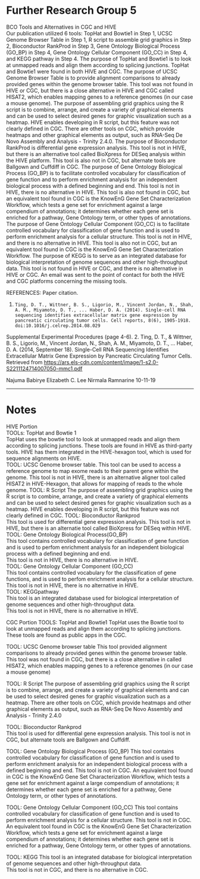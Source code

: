 # Further Research Group 5		
BCO Tools and Alternatives in CGC and HIVE		
	Our publication utilized 6 tools: TopHat and Bowtie1 in Step 1, UCSC Genome Browser Table in Step 1, R script to assemble grid graphics in Step 2, Bioconductor RankProd in Step 3, Gene Ontology Biological Process (GO_BP) in Step 4, Gene Ontology Cellular Component (GO_CC) in Step 4, and KEGG pathway in Step 4.  The purpose of TopHat and Bowtie1 is to look at unmapped reads and align them according to splicing junctions.  TopHat and Bowtie1 were found in both HIVE and CGC.  The purpose of UCSC Genome Browser Table is to provide alignment comparisons to already provided genes within the genome browser table.  This tool was not found in HIVE or CGC, but there is a close alternative in HIVE and CGC called HISAT2, which enables mapping genes to a reference genomes (in our case a mouse genome).  The purpose of assembling grid graphics using the R script is to combine, arrange, and create a variety of graphical elements and can be used to select desired genes for graphic visualization such as a heatmap.  HIVE enables developing in R script, but this feature was not clearly defined in CGC. There are other tools on CGC, which provide heatmaps and other graphical elements as output, such as RNA-Seq De Novo Assembly and Analysis - Trinity 2.4.0.  The purpose of Bioconductor RankProd is differential gene expression analysis.  This tool is not in HIVE, but there is an alternative tool called BioXpress for DESeq analysis within the HIVE platform. This tool is also not in CGC, but alternate tools are Ballgown and Cuffdiff in CGC.  The purpose of Gene Ontology Biological Process (GO_BP) is to facilitate controlled vocabulary for classification of gene function and to perform enrichment analysis for an independent biological process with a defined beginning and end.  This tool is not in HIVE, there is no alternative in HIVE.  This tool is also not found in CGC, but an equivalent tool found in CGC is the KnowEnG Gene Set Characterization Workflow, which tests a gene set for enrichment against a large compendium of annotations; it determines whether each gene set is enriched for a pathway, Gene Ontology term, or other types of annotations.  The purpose of Gene Ontology Cellular Component (GO_CC) is to facilitate controlled vocabulary for classification of gene function and is used to perform enrichment analysis for a cellular structure.  This tool is not in HIVE, and there is no alternative in HIVE.  This tool is also not in CGC, but an equivalent tool found in CGC is the KnowEnG Gene Set Characterization Workflow.  The purpose of KEGG is to serve as an integrated database for biological interpretation of genome sequences and other high-throughput data.  This tool is not found in HIVE or CGC, and there is no alternative in HIVE or CGC.  An email was sent to the point of contact for both the HIVE and CGC platforms concerning the missing tools.




REFERENCES:
Paper citation.
1.     Ting, D. T., Wittner, B. S., Ligorio, M., Vincent Jordan, N., Shah, A. M., Miyamoto, D. T., ... Haber, D. A. (2014). Single-cell RNA sequencing identifies extracellular matrix gene expression by pancreatic circulating tumor cells. Cell reports, 8(6), 1905-1918. doi:10.1016/j.celrep.2014.08.029
 
Supplemental Experimental Procedures (page 4-6).
2.     Ting, D. T., & Wittner, B. S., Ligorio, M., Vincent Jordan, N., Shah, A. M., Miyamoto, D. T., ... Haber, D. A. (2014, September 18). Single-Cell RNA Sequencing Identifies Extracellular Matrix Gene Expression by Pancreatic Circulating Tumor Cells. Retrieved from https://ars.els-cdn.com/content/image/1-s2.0-S2211124714007050-mmc1.pdf

Najuma Babirye
Elizabeth C. Lee
Nirmala Ramnarine
10-11-19





























------------------------------------------------------------------------------------------------------

# Notes
HIVE Portion    
TOOLs: TopHat and Bowtie 1    
    TopHat uses the bowtie tool to look at unmapped reads and align them according to splicing junctions.
    These tools are found in HIVE as third-party tools. HIVE has them integrated in the HIVE-hexagon tool, which is used for sequence alignments on HIVE.    
TOOL: UCSC Genome browser table.
    This tool can be used to access a reference genome to map exome reads to their parent gene within the genome.
    This tool is not in HIVE, there is an alternative aligner tool called HISAT2 in HIVE-Hexagon, that allows for mapping of reads to the whole genome.
TOOL: R Script
    The purpose of assembling grid graphics using the R script is to combine, arrange, and create a variety of graphical elements and can be used to select desired genes for graphic visualization such as a heatmap.
    HIVE enables developing in R script, but this feature was not clearly defined in CGC. 
TOOL: Bioconductor Rankprod     
    This tool is used for differential gene expression analysis.
       This tool is not in HIVE, but there is an alternatie tool called BioXpress for DESeq within HIVE.  
TOOL: Gene Ontology Biological Process(GO_BP)   
    This tool contains controlled vocabulary for classification of gene function and is used to perfom enrichment analysis for an independent biological process with a defined beginning and end.    
    This tool is not in HIVE, there is no alternative in HIVE.      
TOOL: Gene Ontology Cellular Component (GO_CC)    
    This tool contains controlled vocabulary for the classification of gene functions, and is used to perfom enrichment analysis for a cellular structure.    
    This tool is not in HIVE, there is no alternative in HIVE.      
TOOL: KEGGpathway   
    This tool is an integrated database used for biological interpretation of genome sequences and other high-throughput data.    
    This tool is not in HIVE, there is no alternative in HIVE.
    
    
    
CGC Portion
TOOLS: TopHat and Bowtie1
TopHat uses the Bowtie tool to look at unmapped reads and align them according to splicing junctions.  
These tools are found as public apps in the CGC. 

TOOL: UCSC Genome browser table
This tool provided alignment comparisons to already provided genes within the genome browser table.
This tool was not found in CGC, but there is a close alternative in called HISAT2, which enables mapping genes to a reference genomes (in our case a mouse genome)

TOOL: R Script
The purpose of assembling grid graphics using the R script is to combine, arrange, and create a variety of graphical elements and can be used to select desired genes for graphic visualization such as a heatmap.
There are other tools on CGC, which provide heatmaps and other graphical elements as output, such as RNA-Seq De Novo Assembly and Analysis - Trinity 2.4.0

TOOL: Bioconductor Rankprod     
This tool is used for differential gene expression analysis.
This tool is not in CGC, but alternate tools are Ballgown and Cuffdiff.  

TOOL: Gene Ontology Biological Process (GO_BP)
This tool contains controlled vocabulary for classification of gene function and is used to perform enrichment analysis for an independent biological process with a defined beginning and end. 
This tool is not in CGC. 
An equivalent tool found in CGC is the KnowEnG Gene Set Characterization Workflow, which tests a gene set for enrichment against a large compendium of annotations; it determines whether each gene set is enriched for a pathway, Gene Ontology term, or other types of annotations. 

TOOL: Gene Ontology Cellular Component (GO_CC)
This tool contains controlled vocabulary for classification of gene function and is used to perform enrichment analysis for a cellular structure. 
This tool is not in CGC. 
An equivalent tool found in CGC is the KnowEnG Gene Set Characterization Workflow, which tests a gene set for enrichment against a large compendium of annotations; it determines whether each gene set is enriched for a pathway, Gene Ontology term, or other types of annotations. 

TOOL: KEGG
This tool is an integrated database for biological interpretation of genome sequences and other high-throughput data.  
This tool is not in CGC, and there is no alternative in CGC.
